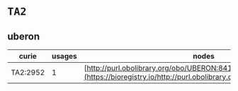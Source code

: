 # `TA2`
## uberon
| curie    |   usages | nodes                                                                                                                 |
|----------|----------|-----------------------------------------------------------------------------------------------------------------------|
| TA2:2952 |        1 | [http://purl.obolibrary.org/obo/UBERON:8410000](https://bioregistry.io/http://purl.obolibrary.org/obo/UBERON:8410000) |
